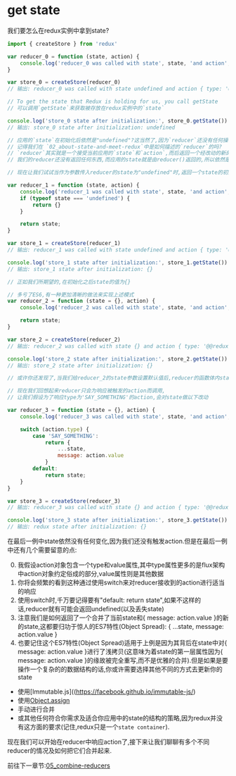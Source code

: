 # get state

我们要怎么在redux实例中拿到state?

```js
import { createStore } from 'redux'

var reducer_0 = function (state, action) {
    console.log('reducer_0 was called with state', state, 'and action', action)
}

var store_0 = createStore(reducer_0)
// 输出: reducer_0 was called with state undefined and action { type: '@@redux/INIT' }

// To get the state that Redux is holding for us, you call getState
// 可以调用`getState`来获取被存放在redux实例中的`state`

console.log('store_0 state after initialization:', store_0.getState())
// 输出: store_0 state after initialization: undefined

// 应用的`state`在初始化后依然是"undefined"?这当然了,因为`reducer`还没有任何操作,
// 记得我们在 `02_about-state-and-meet-redux`中是如何描述的`reducer`的吗?
// `reducer`其实就是一个接受当前应用的`state`和`action`,而后返回一个经改动的新的`state`的函数
// 我们的reducer还没有返回任何东西,而应用的state就是由reducer()返回的,所以依然是"undefined"

// 现在让我们试试当作为参数传入reducer的state为"undefined"时,返回一个state的初始值给应用

var reducer_1 = function (state, action) {
    console.log('reducer_1 was called with state', state, 'and action', action)
    if (typeof state === 'undefined') {
        return {}
    }

    return state;
}

var store_1 = createStore(reducer_1)
// 输出: reducer_1 was called with state undefined and action { type: '@@redux/INIT' }

console.log('store_1 state after initialization:', store_1.getState())
// 输出: store_1 state after initialization: {}

// 正如我们所期望的,在初始化之后state的值为{}

// 多亏了ES6,有一种更加清晰的做法来实现上述模式
var reducer_2 = function (state = {}, action) {
    console.log('reducer_2 was called with state', state, 'and action', action)

    return state;
}

var store_2 = createStore(reducer_2)
// 输出: reducer_2 was called with state {} and action { type: '@@redux/INIT' }

console.log('store_2 state after initialization:', store_2.getState())
// 输出: store_2 state after initialization: {}

// 或许你还发现了,当我们给reducer_2的state参数设置默认值后,reducer的函数体内state将不会在是"undefined"

// 现在我们回想起来reducer只会为响应被触发的action而调用,
// 让我们假设为了响应type为'SAY_SOMETHING'的action,会对state做以下改动

var reducer_3 = function (state = {}, action) {
    console.log('reducer_3 was called with state', state, 'and action', action)

    switch (action.type) {
        case 'SAY_SOMETHING':
            return {
                ...state,
                message: action.value
            }
        default:
            return state;
    }
}

var store_3 = createStore(reducer_3)
// 输出: reducer_3 was called with state {} and action { type: '@@redux/INIT' }

console.log('store_3 state after initialization:', store_3.getState())
// 输出: redux state after initialization: {}

```

在最后一例中state依然没有任何变化,因为我们还没有触发action.但是在最后一例中还有几个需要留意的点:

0. 我假设action对象包含一个type和value属性,其中type属性更多的是flux架构中action对象约定俗成的部分,value属性则是其他数据
1. 你将会频繁的看到这种通过使用switch来对reducer接收到的action进行适当的响应
2. 使用switch时,千万要记得要有"default: return state",如果不这样的话,reducer就有可能会返回undefined(以及丢失state)
3. 注意我们是如何返回了一个合并了当前state和{ message: action.value }的新的state,这都要归功于惊人的ES7特性(Object Spread): { ...state, message: action.value }
4. 也要记住这个ES7特性(Object Spread)适用于上例是因为其背后在state中对{ message: action.value }进行了浅拷贝(这意味为着state的第一层属性因为{ message: action.value }的缘故被完全重写,而不是优雅的合并).但是如果是要操作一个复杂的的数据结构的话,你或许需要选择其他不同的方式去更新你的state
  - 使用[Immutable.js]((https://facebook.github.io/immutable-js/)
  - 使用[Object.assign](https://developer.mozilla.org/en-US/docs/Web/JavaScript/Reference/Global_Objects/Object/assign)
  - 手动进行合并
  - 或其他任何符合你需求及适合你应用中的state的结构的策略,因为redux并没有这方面的要求(记住,redux只是一个`state container`).

现在我们可以开始在reducer中响应action了,接下来让我们聊聊有多个不同reducer的情况及如何把它们合并起来.

前往下一章节:[05_combine-reducers](https://github.com/funkyLover/article/blob/master/redux-tutorial/05_combine-reducers.md)
